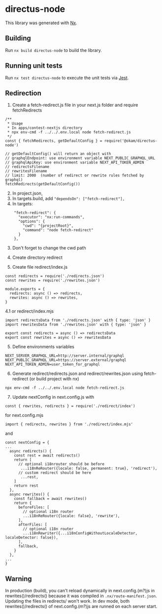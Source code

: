 # directus-node

This library was generated with [Nx](https://nx.dev).

## Building

Run `nx build directus-node` to build the library.

## Running unit tests

Run `nx test directus-node` to execute the unit tests via [Jest](https://jestjs.io).


## Redirection

1. Create a fetch-redirect.js file in your next.js folder and require fetchRedirects
```
/**
 * Usage
 * In apps/contest-nextjs directory
 * npx env-cmd -f ../../.env.local node fetch-redirect.js
 */
const { fetchRedirects, getDefaultConfig } = require('@okam/directus-node')

// getDefaultConfig() will return an object with
// graphqlEndpoint: use environment variable NEXT_PUBLIC_GRAPHQL_URL
// graphqlApiKey: use environment variable NEXT_API_TOKEN_ADMIN
// redirectsFilename
// rewritesFilename
// limit: 2000  (number of redirect or rewrite rules fetched by graphql)
fetchRedirects(getDefaultConfig())
```

2. In project.json,
 1. In targets.build, add `"dependsOn": ["fetch-redirect"],`
 2. In targets:
```
    "fetch-redirect": {
      "executor": "nx:run-commands",
      "options": {
        "cwd": "{projectRoot}",
        "command": "node fetch-redirect"
      }
    },
```
 3. Don't forget to change the cwd path


3. Create directory redirect

4. Create file redirect/index.js
```
const redirects = require('./redirects.json')
const rewrites = require('./rewrites.json')

module.exports = {
  redirects: async () => redirects,
  rewrites: async () => rewrites,
}
```

4.1 or redirect/index.mjs
```
import redirectsData from './redirects.json' with { type: 'json' }
import rewritesData from './rewrites.json' with { type: 'json' }

export const redirects = async () => redirectsData
export const rewrites = async () => rewritesData
```

5. Define environments variables
```
NEXT_SERVER_GRAPHQL_URL=http://server.internal/graphql
NEXT_PUBLIC_GRAPHQL_URL=https://server.external/graphql
NEXT_API_TOKEN_ADMIN=user_token_for_graphql
```

6. Generate redirect/redirects.json and redirect/rewrites.json using fetch-redirect (or build project with nx)
```
npx env-cmd -f ../../.env.local node fetch-redirect.js
```

7. Update nextConfig in next.config.js with
```
const { rewrites, redirects } = require('./redirect/index')
```

for next.config.mjs
```
import { redirects, rewrites } from './redirect/index.mjs'
```

and

```
const nextConfig = {
...
  async redirects() {
    const rest = await redirects()
    return [
      // optional i18nrouter should be before
       ...i18nReRouter({locale: false, permanent: true}, 'redirect'),
      // custom redirect should be here
       ...rest,
    ]
    return rest
  },
  async rewrites() {
    const fallback = await rewrites()
    return {
      beforeFiles: [
        // optional i18n router
        ...i18nReRouter({locale: false}, 'rewrite'),
      ],
      afterFiles: [
        // optional i18n router
        ...i18nRewriter({...i18nConfigWithoutLocaleDetector, localeDetector: false}),
      ],
      fallback,
    }
  },
...
}
```

## Warning
In production (build), you can't reload dynamically in next.config.(m?)js in rewrites()/redirects() because it was compiled in `.nx/route-manifest.json`. Updating the files in redirects/ won't work. In dev mode, both rewrites()/redirects() of next.config.(m?)js are runned on each server start.